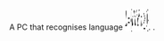 A PC that recognises language 
<img src="L.jpg" alt="L" width="42" height="42" style="vertical-align:bottom">.
.

